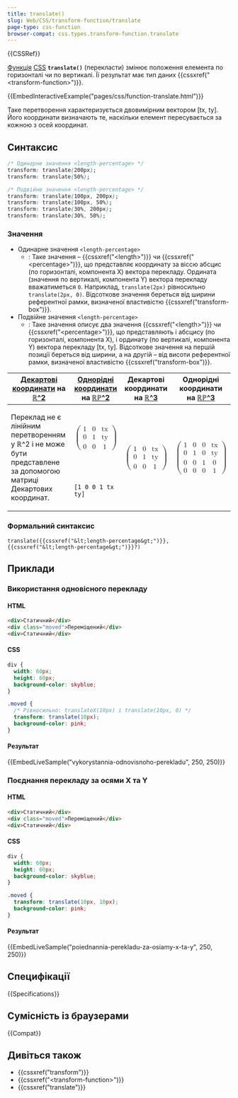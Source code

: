 ```yaml
---
title: translate()
slug: Web/CSS/transform-function/translate
page-type: css-function
browser-compat: css.types.transform-function.translate
---
```


{{CSSRef}}

[Функція](/uk/docs/Web/CSS/CSS_Functions) [CSS](/uk/docs/Web/CSS) **`translate()`** (перекласти) змінює положення елемента по горизонталі чи по вертикалі. Її результат має тип даних {{cssxref("&lt;transform-function&gt;")}}.

{{EmbedInteractiveExample("pages/css/function-translate.html")}}

Таке перетворення характеризується двовимірним вектором [tx, ty]. Його координати визначають те, наскільки елемент пересувається за кожною з осей координат.

## Синтаксис

```css
/* Одинарне значення <length-percentage> */
transform: translate(200px);
transform: translate(50%);

/* Подвійне значення <length-percentage> */
transform: translate(100px, 200px);
transform: translate(100px, 50%);
transform: translate(30%, 200px);
transform: translate(30%, 50%);
```

### Значення

- Одинарне значення `<length-percentage>`
  - : Таке значення – {{cssxref("&lt;length&gt;")}} чи {{cssxref("&lt;percentage&gt;")}}, що представляє координату за віссю абсцис (по горизонталі, компонента X) вектора перекладу. Ордината (значення по вертикалі, компонента Y) вектора перекладу вважатиметься `0`. Наприклад, `translate(2px)` рівносильно `translate(2px, 0)`. Відсоткове значення береться від ширини референтної рамки, визначеної властивістю {{cssxref("transform-box")}}.
- Подвійне значення `<length-percentage>`
  - : Таке значення описує два значення {{cssxref("&lt;length&gt;")}} чи {{cssxref("&lt;percentage&gt;")}}, що представляють і абсцису (по горизонталі, компонента X), і ординату (по вертикалі, компонента Y) вектора перекладу [tx, ty]. Відсоткове значення на першій позиції береться від ширини, а на другій – від висоти референтної рамки, визначеної властивістю {{cssxref("transform-box")}}.

<table class="standard-table">
   <thead>
      <tr>
      <th scope="col"><a href="/uk/docs/Web/CSS/transform-function#dekartovi-koordynaty">Декартові координати</a> на <a href="https://en.wikipedia.org/wiki/Real_coordinate_space">ℝ^2</a></th>
      <th scope="col"><a href="https://uk.wikipedia.org/wiki/%D0%9E%D0%B4%D0%BD%D0%BE%D1%80%D1%96%D0%B4%D0%BD%D1%96_%D0%BA%D0%BE%D0%BE%D1%80%D0%B4%D0%B8%D0%BD%D0%B0%D1%82%D0%B8">Однорідні координати</a> на <a href="https://uk.wikipedia.org/wiki/%D0%94%D1%96%D0%B9%D1%81%D0%BD%D0%B0_%D0%BF%D1%80%D0%BE%D1%94%D0%BA%D1%82%D0%B8%D0%B2%D0%BD%D0%B0_%D0%BF%D0%BB%D0%BE%D1%89%D0%B8%D0%BD%D0%B0">ℝℙ^2</a></th>
      <th scope="col">Декартові координати на <a href="https://en.wikipedia.org/wiki/Real_coordinate_space">ℝ^3</a></th>
      <th scope="col">Однорідні координати на <a href="https://en.wikipedia.org/wiki/Real_projective_space">ℝℙ^3</a></th>
    </tr>
   </thead>
   <tbody>
      <tr>
         <td rowspan="2">
            <p>
               Переклад не є лінійним перетворенням у ℝ^2 і не може бути представлене за допомогою матриці Декартових координат.
            </p>
         </td>
         <td>
            <math>
               <mrow>
                  <mo>(</mo>
                  <mtable>
                     <mtr>
                        <mtd>
                           <mn>1</mn>
                        </mtd>
                        <mtd>
                           <mn>0</mn>
                        </mtd>
                        <mtd>
                           <mi>tx</mi>
                        </mtd>
                     </mtr>
                     <mtr>
                        <mtd>
                           <mn>0</mn>
                        </mtd>
                        <mtd>
                           <mn>1</mn>
                        </mtd>
                        <mtd>
                           <mi>ty</mi>
                        </mtd>
                     </mtr>
                     <mtr>
                        <mtd>
                           <mn>0</mn>
                        </mtd>
                        <mtd>
                           <mn>0</mn>
                        </mtd>
                        <mtd>
                           <mn>1</mn>
                        </mtd>
                     </mtr>
                  </mtable>
                  <mo>)</mo>
               </mrow>
            </math>
         </td>
         <td rowspan="2">
            <math>
               <mrow>
                  <mo>(</mo>
                  <mtable>
                     <mtr>
                        <mtd>
                           <mn>1</mn>
                        </mtd>
                        <mtd>
                           <mn>0</mn>
                        </mtd>
                        <mtd>
                           <mi>tx</mi>
                        </mtd>
                     </mtr>
                     <mtr>
                        <mtd>
                           <mn>0</mn>
                        </mtd>
                        <mtd>
                           <mn>1</mn>
                        </mtd>
                        <mtd>
                           <mi>ty</mi>
                        </mtd>
                     </mtr>
                     <mtr>
                        <mtd>
                           <mn>0</mn>
                        </mtd>
                        <mtd>
                           <mn>0</mn>
                        </mtd>
                        <mtd>
                           <mn>1</mn>
                        </mtd>
                     </mtr>
                  </mtable>
                  <mo>)</mo>
               </mrow>
            </math>
         </td>
         <td rowspan="2">
            <math>
               <mrow>
                  <mo>(</mo>
                  <mtable>
                     <mtr>
                        <mtd>
                           <mn>1</mn>
                        </mtd>
                        <mtd>
                           <mn>0</mn>
                        </mtd>
                        <mtd>
                           <mn>0</mn>
                        </mtd>
                        <mtd>
                           <mi>tx</mi>
                        </mtd>
                     </mtr>
                     <mtr>
                        <mtd>
                           <mn>0</mn>
                        </mtd>
                        <mtd>
                           <mn>1</mn>
                        </mtd
                           >
                        <mtd>
                           <mn>0</mn>
                        </mtd>
                        <mtd>
                           <mi>ty</mi>
                        </mtd>
                     </mtr>
                     <mtr>
                        <mtd>
                           <mn>0</mn>
                        </mtd>
                        <mtd>
                           <mn>0</mn>
                        </mtd
                           >
                        <mtd>
                           <mn>1</mn>
                        </mtd>
                        <mtd>
                           <mn>0</mn>
                        </mtd>
                     </mtr>
                     <mtr>
                        <mtd>
                           <mn>0</mn>
                        </mtd>
                        <mtd>
                           <mn>0</mn>
                        </mtd>
                        <mtd>
                           <mn>0</mn>
                        </mtd>
                        <mtd>
                           <mn>1</mn>
                        </mtd>
                     </mtr>
                  </mtable>
                  <mo>)</mo>
               </mrow>
            </math>
         </td>
      </tr>
      <tr>
         <td><code>[1 0 0 1 tx ty]</code></td>
      </tr>
   </tbody>
</table>

### Формальний синтаксис

```plain
translate({{cssxref("&lt;length-percentage&gt;")}}, {{cssxref("&lt;length-percentage&gt;")}}?)
```

## Приклади

### Використання одновісного перекладу

#### HTML

```html
<div>Статичний</div>
<div class="moved">Переміщений</div>
<div>Статичний</div>
```

#### CSS

```css
div {
  width: 60px;
  height: 60px;
  background-color: skyblue;
}

.moved {
  /* Рівносильно: translateX(10px) і translate(10px, 0) */
  transform: translate(10px);
  background-color: pink;
}
```

#### Результат

{{EmbedLiveSample("vykorystannia-odnovisnoho-perekladu", 250, 250)}}

### Поєднання перекладу за осями X та Y

#### HTML

```html
<div>Статичний</div>
<div class="moved">Переміщений</div>
<div>Статичний</div>
```

#### CSS

```css
div {
  width: 60px;
  height: 60px;
  background-color: skyblue;
}

.moved {
  transform: translate(10px, 10px);
  background-color: pink;
}
```

#### Результат

{{EmbedLiveSample("poiednannia-perekladu-za-osiamy-x-ta-y", 250, 250)}}

## Специфікації

{{Specifications}}

## Сумісність із браузерами

{{Compat}}

## Дивіться також

- {{cssxref("transform")}}
- {{cssxref("&lt;transform-function&gt;")}}
- {{cssxref("translate")}}
